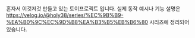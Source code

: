 혼자서 이것저것 만들고 있는 토이프로젝트 입니다. 
실제 동작 예시나 기능 설명은 https://velog.io/@holy38/series/%EC%9B%B9-%EA%B0%9C%EC%9D%B8%EA%B3%B5%EB%B6%80 
시리즈에 정리되어 있습니다.
